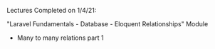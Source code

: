 Lectures Completed on 1/4/21:

"Laravel Fundamentals - Database - Eloquent Relationships" Module
* Many to many relations part 1